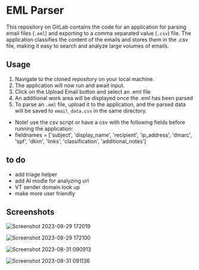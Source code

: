 # EML Parser

This repository on GitLab contains the code for an application for parsing email files (`.eml`) and exporting to a comma separated value (`.csv`) file. The application classifies the content of the emails and stores them in the .csv file, making it easy to search and analyze large volumes of emails.

## Usage

1. Navigate to the cloned repository on your local machine. 
2. The application will now run and await input.
3. Click on the Upload Email button and select an .eml file
4. An additional work area will be displayed once the .eml has been parsed
5. To parse an `.eml` file, upload it to the application, and the parsed data will be saved to `email_data.csv` in the same directory.
 - Note! use the csv script or have a csv with the following fields before running the application: 
 - fieldnames = ['subject', 'display_name', 'recipient', 'ip_address', 'dmarc', 'spf', 'dkim', 'links', 'classification', 'additional_notes']


## to do

- add triage helper
- add AI modle for analyzing url 
- VT sender domain look up 
 - make more user friendly 

## Screenshots

![Screenshot 2023-08-29 172019](https://github.com/hat7r1ck/mail-triage/assets/110708720/499837a4-9006-4f28-963d-f0a493d12257)

![Screenshot 2023-08-29 172100](https://github.com/hat7r1ck/mail-triage/assets/110708720/4d407342-dd10-453d-a764-3e5b99027e5c)

![Screenshot 2023-08-31 090913](https://github.com/hat7r1ck/mail-triage/assets/110708720/1981ba80-f4d7-4063-985b-ad09c57615a7)

![Screenshot 2023-08-31 091136](https://github.com/hat7r1ck/mail-triage/assets/110708720/11771f5a-1e49-4160-8ff3-9e7074ecf3ba)

